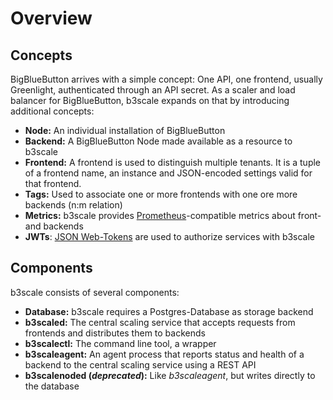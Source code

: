 # Overview

## Concepts

BigBlueButton arrives with a simple concept: One API, one frontend, usually Greenlight, authenticated through an API secret. As a scaler and
load balancer for BigBlueButton, b3scale expands on that by introducing additional concepts:

* **Node:** An individual installation of BigBlueButton
* **Backend:** A BigBlueButton Node made available as a resource to b3scale
* **Frontend:** A frontend is used to distinguish multiple tenants. It is a tuple of a frontend name, an instance and JSON-encoded settings valid for that frontend.
* **Tags:** Used to associate one or more frontends with one ore more backends (n:m relation)
* **Metrics:** b3scale provides [Prometheus](https://prometheus.io/)-compatible metrics about front- and backends
* **JWTs**: [JSON Web-Tokens](https://jwt.io/) are used to authorize services with b3scale 

## Components

b3scale consists of several components:

* **Database:** b3scale requires a Postgres-Database as storage backend
* **b3scaled:** The central scaling service that accepts requests from frontends and distributes them to backends
* **b3scalectl:** The command line tool, a wrapper
* **b3scaleagent:**  An agent process that reports status and health of a backend to the central scaling service using a REST API
* **b3scalenoded (*deprecated*):** Like *b3scaleagent*, but writes directly to the database 
